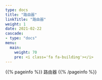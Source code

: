 ```yaml
---
type: docs
title: "路由器"
linkTitle: "路由器"
weight: 1
date: 2021-02-22
cascade:
- type: "docs"
menu:
  main:
    weight: 70
    pre: <i class='fa fa-building'></i>
---
```


{{% pageinfo %}}
路由器
{{% /pageinfo %}}



